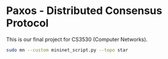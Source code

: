 # Paxos - Distributed Consensus Protocol

This is our final project for CS3530 (Computer Networks).

```bash
sudo mn --custom mininet_script.py --topo star
```